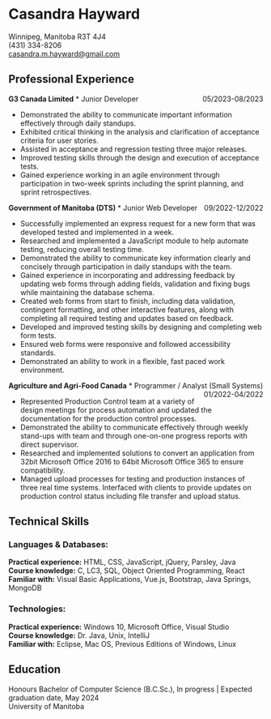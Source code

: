# Casandra Hayward
Winnipeg, Manitoba R3T 4J4  
(431) 334-8206  
[casandra.m.hayward@gmail.com](mailto:casandra.m.hayward@gmail.com)

 
## Professional Experience


**G3 Canada Limited** * Junior Developer <span style="float:right">05/2023-08/2023</span>  
* Demonstrated the ability to communicate important information effectively through daily standups.
* Exhibited critical thinking in the analysis and clarification of acceptance criteria for user stories. 
* Assisted in acceptance and regression testing three major releases. 
* Improved testing skills through the design and execution of acceptance tests. 
* Gained experience working in an agile environment through participation in two-week sprints including the sprint planning, and sprint retrospectives.

**Government of Manitoba (DTS)** * Junior Web Developer <span style="float:right">09/2022-12/2022</span> 
* Successfully implemented an express request for a new form that was developed tested and implemented in a week. 
* Researched and implemented a JavaScript module to help automate testing, reducing overall testing time.
* Demonstrated the ability to communicate key information clearly and concisely through participation in daily standups with the team.
* Gained experience in incorporating and addressing feedback by updating web forms through adding fields, validation and fixing bugs while maintaining the database schema.
* Created web forms from start to finish, including data validation, contingent formatting, and other interactive features, along with completing all required testing and updates based on feedback. 
* Developed and improved testing skills by designing and completing web form tests.
* Ensured web forms were responsive and followed accessibility standards.
* Demonstrated an ability to work in a flexible, fast paced work environment. 

**Agriculture and Agri-Food Canada** * Programmer / Analyst (Small Systems)<span style="float:right">01/2022-04/2022</span> 
* Represented Production Control team at a variety of design meetings for process automation and updated the documentation for the production control processes.
* Demonstrated the ability to communicate effectively through weekly stand-ups with team and through one-on-one progress reports with direct supervisor.
* Researched and implemented solutions to convert an application from 32bit Microsoft Office 2016 to 64bit Microsoft Office 365 to ensure compatibility.
* Managed upload processes for testing and production instances of three real time systems. 
Interfaced with clients to provide updates on production control status including file transfer and upload status.

## Technical Skills

### Languages & Databases:  
**Practical experience:** HTML, CSS, JavaScript, jQuery, Parsley, Java  
**Course knowledge:** C, LC3, SQL, Object Oriented Programming, React  
**Familiar with:** Visual Basic Applications, Vue.js, Bootstrap, Java Springs, MongoDB

### Technologies:
**Practical experience:** Windows 10, Microsoft Office, Visual Studio  
**Course knowledge:** Dr. Java, Unix, IntelliJ  
**Familiar with:** Eclipse, Mac OS, Previous Editions of Windows, Linux

## Education
Honours Bachelor of Computer Science (B.C.Sc.), In progress | Expected graduation date, May 2024  
University of Manitoba
